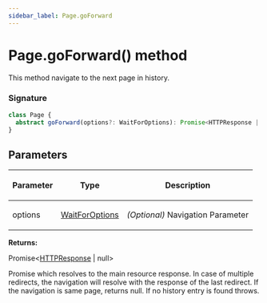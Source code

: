 ```yaml
---
sidebar_label: Page.goForward
---
```


# Page.goForward() method

This method navigate to the next page in history.

### Signature

```typescript
class Page {
  abstract goForward(options?: WaitForOptions): Promise<HTTPResponse | null>;
}
```

## Parameters

<table><thead><tr><th>

Parameter

</th><th>

Type

</th><th>

Description

</th></tr></thead>
<tbody><tr><td>

options

</td><td>

[WaitForOptions](./puppeteer.waitforoptions.md)

</td><td>

_(Optional)_ Navigation Parameter

</td></tr>
</tbody></table>

**Returns:**

Promise&lt;[HTTPResponse](./puppeteer.httpresponse.md) \| null&gt;

Promise which resolves to the main resource response. In case of multiple redirects, the navigation will resolve with the response of the last redirect. If the navigation is same page, returns null. If no history entry is found throws.
